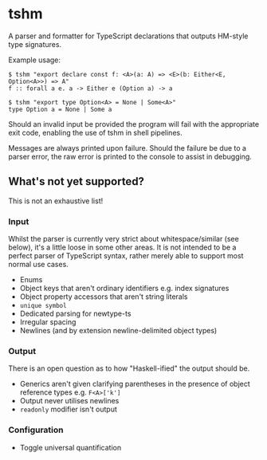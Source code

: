 # tshm

A parser and formatter for TypeScript declarations that outputs HM-style type signatures.

Example usage:

```
$ tshm "export declare const f: <A>(a: A) => <E>(b: Either<E, Option<A>>) => A"
f :: forall a e. a -> Either e (Option a) -> a

$ tshm "export type Option<A> = None | Some<A>"
type Option a = None | Some a
```

Should an invalid input be provided the program will fail with the appropriate exit code, enabling the use of tshm in shell pipelines.

Messages are always printed upon failure. Should the failure be due to a parser error, the raw error is printed to the console to assist in debugging.

## What's not yet supported?

This is not an exhaustive list!

### Input

Whilst the parser is currently very strict about whitespace/similar (see below), it's a little loose in some other areas. It is not intended to be a perfect parser of TypeScript syntax, rather merely able to support most normal use cases.

- Enums
- Object keys that aren't ordinary identifiers e.g. index signatures
- Object property accessors that aren't string literals
- `unique symbol`
- Dedicated parsing for newtype-ts
- Irregular spacing
- Newlines (and by extension newline-delimited object types)

### Output

There is an open question as to how "Haskell-ified" the output should be.

- Generics aren't given clarifying parentheses in the presence of object reference types e.g. `F<A>['k']`
- Output never utilises newlines
- `readonly` modifier isn't output

### Configuration

- Toggle universal quantification

